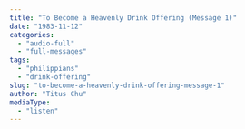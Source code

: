 ```yaml
---
title: "To Become a Heavenly Drink Offering (Message 1)"
date: "1983-11-12"
categories: 
  - "audio-full"
  - "full-messages"
tags: 
  - "philippians"
  - "drink-offering"
slug: "to-become-a-heavenly-drink-offering-message-1"
author: "Titus Chu"
mediaType: 
  - "listen"
---
```



